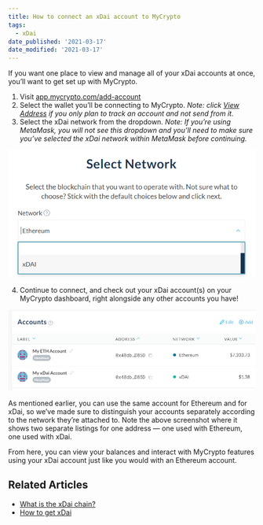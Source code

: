 ```yaml
---
title: How to connect an xDai account to MyCrypto
tags:
  - xDai
date_published: '2021-03-17'
date_modified: '2021-03-17'
---
```


If you want one place to view and manage all of your xDai accounts at once, you’ll want to get set up with MyCrypto.

1. Visit [app.mycrypto.com/add-account](https://app.mycrypto.com/add-account/)
2. Select the wallet you’ll be connecting to MyCrypto. _Note: click [View Address](/how-to/accessing-wallet/how-does-view-address-work) if you only plan to track an account and not send from it._
3. Select the xDai network from the dropdown. _Note: If you’re using MetaMask, you will not see this dropdown and you’ll need to make sure you’ve selected the xDai network within MetaMask before continuing._

![Select network](../../assets/general-knowledge/scaling/how-to-connect-an-xdai-account-to-mycrypto/select-network.png)

4. Continue to connect, and check out your xDai account(s) on your MyCrypto dashboard, right alongside any other accounts you have!

![Accounts overview](../../assets/general-knowledge/scaling/how-to-connect-an-xdai-account-to-mycrypto/accounts-overview.png)

As mentioned earlier, you can use the same account for Ethereum and for xDai, so we’ve made sure to distinguish your accounts separately according to the network they’re attached to. Note the above screenshot where it shows two separate listings for one address — one used with Ethereum, one used with xDai.

From here, you can view your balances and interact with MyCrypto features using your xDai account just like you would with an Ethereum account.

## Related Articles

- [What is the xDai chain?](/general-knowledge/scaling/what-is-the-xdai-chain)
- [How to get xDai](/general-knowledge/scaling/how-to-get-xdai)
